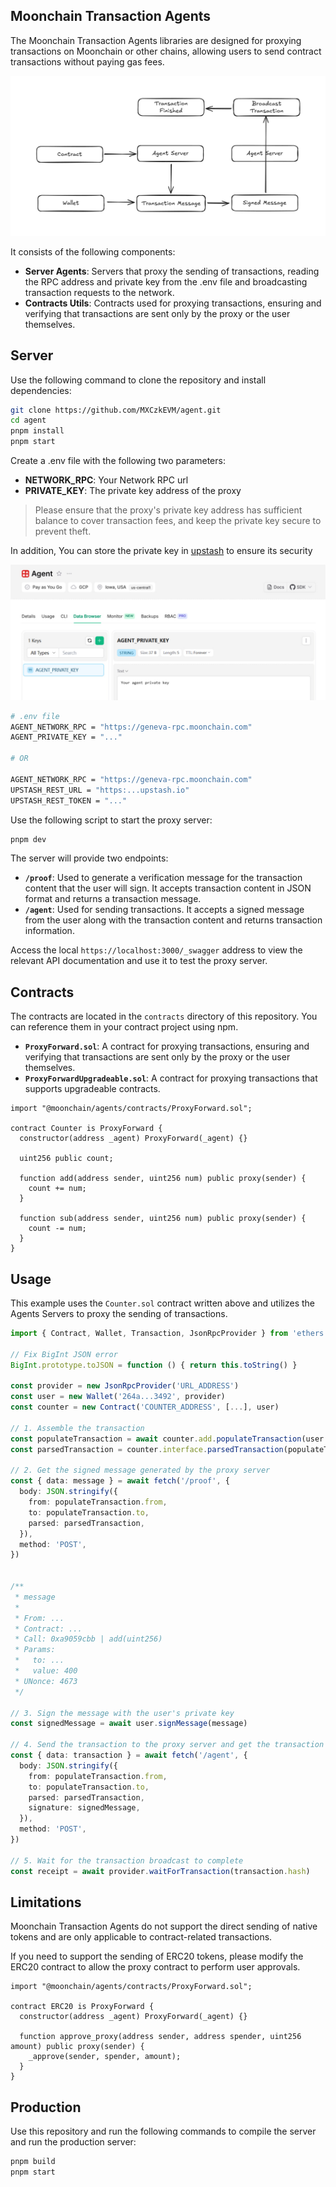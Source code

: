 ## Moonchain Transaction Agents

The Moonchain Transaction Agents libraries are designed for proxying transactions on Moonchain or other chains, allowing users to send contract transactions without paying gas fees.

![](/public/flow.png)

It consists of the following components:

- **Server Agents**: Servers that proxy the sending of transactions, reading the RPC address and private key from the .env file and broadcasting transaction requests to the network.
- **Contracts Utils**: Contracts used for proxying transactions, ensuring and verifying that transactions are sent only by the proxy or the user themselves.

## Server

Use the following command to clone the repository and install dependencies:

```bash
git clone https://github.com/MXCzkEVM/agent.git
cd agent
pnpm install
pnpm start
```

Create a .env file with the following two parameters:

- **NETWORK_RPC**: Your Network RPC url
- **PRIVATE_KEY**: The private key address of the proxy

> Please ensure that the proxy's private key address has sufficient balance to cover transaction fees, and keep the private key secure to prevent theft.

In addition, You can store the private key in [upstash](https://console.upstash.com/) to ensure its security

![](/public/upstash.jpg)

```sh
# .env file
AGENT_NETWORK_RPC = "https://geneva-rpc.moonchain.com"
AGENT_PRIVATE_KEY = "..."

# OR

AGENT_NETWORK_RPC = "https://geneva-rpc.moonchain.com"
UPSTASH_REST_URL = "https:...upstash.io"
UPSTASH_REST_TOKEN = "..."
```

Use the following script to start the proxy server:

```bash
pnpm dev
```


The server will provide two endpoints:

- **`/proof`**: Used to generate a verification message for the transaction content that the user will sign. It accepts transaction content in JSON format and returns a transaction message.
- **`/agent`**: Used for sending transactions. It accepts a signed message from the user along with the transaction content and returns transaction information.

Access the local `https://localhost:3000/_swagger` address to view the relevant API documentation and use it to test the proxy server.

## Contracts

The contracts are located in the `contracts` directory of this repository. You can reference them in your contract project using npm.

- **`ProxyForward.sol`**: A contract for proxying transactions, ensuring and verifying that transactions are sent only by the proxy or the user themselves.
- **`ProxyForwardUpgradeable.sol`**: A contract for proxying transactions that supports upgradeable contracts.

```sol
import "@moonchain/agents/contracts/ProxyForward.sol";

contract Counter is ProxyForward {
  constructor(address _agent) ProxyForward(_agent) {}

  uint256 public count;

  function add(address sender, uint256 num) public proxy(sender) {
    count += num;
  }

  function sub(address sender, uint256 num) public proxy(sender) {
    count -= num;
  }
}
```

## Usage

This example uses the `Counter.sol` contract written above and utilizes the Agents Servers to proxy the sending of transactions.

```ts
import { Contract, Wallet, Transaction, JsonRpcProvider } from 'ethers'

// Fix BigInt JSON error
BigInt.prototype.toJSON = function () { return this.toString() }

const provider = new JsonRpcProvider('URL_ADDRESS')
const user = new Wallet('264a...3492', provider)
const counter = new Contract('COUNTER_ADDRESS', [...], user)

// 1. Assemble the transaction
const populateTransaction = await counter.add.populateTransaction(user.address, 10)
const parsedTransaction = counter.interface.parsedTransaction(populateTransaction)

// 2. Get the signed message generated by the proxy server
const { data: message } = await fetch('/proof', {
  body: JSON.stringify({
    from: populateTransaction.from,
    to: populateTransaction.to,
    parsed: parsedTransaction,
  }),
  method: 'POST',
})


/**
 * message
 * 
 * From: ...
 * Contract: ...
 * Call: 0xa9059cbb | add(uint256)
 * Params: 
 *   to: ...
 *   value: 400
 * UNonce: 4673 
 */

// 3. Sign the message with the user's private key
const signedMessage = await user.signMessage(message)

// 4. Send the transaction to the proxy server and get the transaction information
const { data: transaction } = await fetch('/agent', {
  body: JSON.stringify({ 
    from: populateTransaction.from,
    to: populateTransaction.to,
    parsed: parsedTransaction,
    signature: signedMessage,
  }),
  method: 'POST',
})

// 5. Wait for the transaction broadcast to complete
const receipt = await provider.waitForTransaction(transaction.hash)
```

## Limitations

Moonchain Transaction Agents do not support the direct sending of native tokens and are only applicable to contract-related transactions.

If you need to support the sending of ERC20 tokens, please modify the ERC20 contract to allow the proxy contract to perform user approvals.

```sol
import "@moonchain/agents/contracts/ProxyForward.sol";

contract ERC20 is ProxyForward {
  constructor(address _agent) ProxyForward(_agent) {}

  function approve_proxy(address sender, address spender, uint256 amount) public proxy(sender) {
    _approve(sender, spender, amount);
  }
}
```

## Production

Use this repository and run the following commands to compile the server and run the production server:

```bash
pnpm build
pnpm start
```
